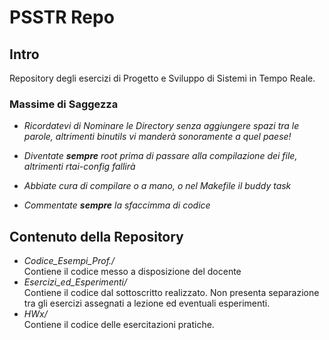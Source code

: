 # PSSTR Repo

## Intro
Repository degli esercizi di Progetto e Sviluppo di Sistemi in Tempo Reale. 

### Massime di Saggezza
- *Ricordatevi di Nominare le Directory senza aggiungere spazi tra le parole, altrimenti binutils vi manderà sonoramente a quel paese!*

- *Diventate **sempre** root prima di passare alla compilazione dei file, altrimenti rtai-config fallirà*
 
- *Abbiate cura di compilare o a mano, o nel Makefile il buddy task*

- *Commentate **sempre** la sfaccimma di codice*

## Contenuto della Repository

- *Codice_Esempi_Prof./*  
    Contiene il codice messo a disposizione del docente
- *Esercizi_ed_Esperimenti/*  
    Contiene il codice dal sottoscritto realizzato. Non presenta separazione tra gli esercizi assegnati a lezione ed eventuali esperimenti.
- *HWx/*  
    Contiene il codice delle esercitazioni pratiche.
